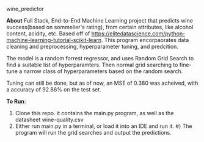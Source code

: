 wine_predictor

**About**
Full Stack, End-to-End Machine Learning project that predicts wine success(based on sommelier's rating), 
from certain attributes, like alcohol content, acidity, etc. Based off of https://elitedatascience.com/python-machine-learning-tutorial-scikit-learn.
This program encorpaorates data cleaning and preprocessing, hyperparameter tuning, and predcition.

The model is a random forrest regressor, and uses Random Grid Search to find a suitable list of hyperparamters. Then normal 
grid searching to fine-tune a narrow class of hyperparameters based on the random search. 

Tuning can still be done, but as of now, an MSE of 0.380 was acheived, with a accuracy of 92.86% on the test set.

**To Run**:
1) Clone this repo. it contains the main.py program, as well as the datasheet wine-quality.csv
2) Either run main.py in a terminal, or load it into an IDE and run it.
#) The program will run the grid searches and output the predictions.
